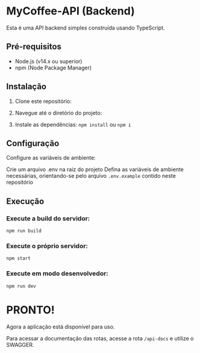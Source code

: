 # MyCoffee-API (Backend)

Esta é uma API backend simples construída usando TypeScript.

## Pré-requisitos

- Node.js (v14.x ou superior)
- npm (Node Package Manager)

## Instalação

1. Clone este repositório:

2. Navegue até o diretório do projeto:

3. Instale as dependências:
```npm install``` ou ```npm i```

## Configuração
Configure as variáveis de ambiente:

Crie um arquivo .env na raiz do projeto
Defina as variáveis de ambiente necessárias, orientando-se pelo arquivo ```.env.example``` contido neste repositório

## Execução
### Execute a build do servidor:
```npm run build```

### Execute o próprio servidor:
```npm start```

### Execute em modo desenvolvedor:
```npm run dev```

# PRONTO!
Agora a aplicação está disponível para uso.

Para acessar a documentação das rotas, acesse a rota ```/api-docs``` e utilize o SWAGGER.
